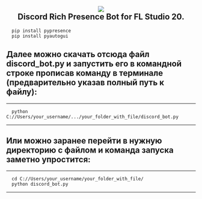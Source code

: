 <h2 align="center">
  <br>
  <a href="https://github.com/yofujitsu/fl-studio-discord-rich-presence/"><img src="https://avatars.mds.yandex.net/i?id=27a16e1267fb08132ffdeb0840792a0da159ac07-8232745-images-thumbs&n=13&exp=1"></a>
  <br>
  Discord Rich Presence Bot for FL Studio 20.
</h2>

```
  pip install pypresence
  pip install pyautogui
```
## Далее можно скачать отсюда файл discord_bot.py и запустить его в командной строке прописав команду в терминале (предварительно указав полный путь к файлу):

____
```
  python C://Users/your_username/.../your_folder_with_file/discord_bot.py
```
____
## Или можно заранее перейти в нужную директорию с файлом и команда запуска заметно упростится:
____
```
  cd C://Users/your_username/your_folder_with_file/
  python discord_bot.py
```
____
